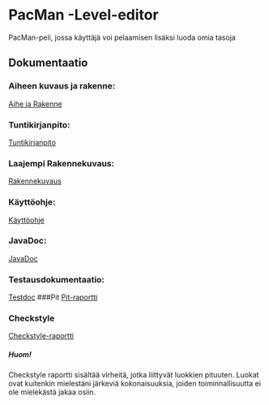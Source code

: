 # PacMan -Level-editor
PacMan-peli, jossa käyttäjä voi pelaamisen lisäksi luoda omia tasoja

## Dokumentaatio
### Aiheen kuvaus ja rakenne:
[Aihe ja Rakenne](https://github.com/eeropu/PacMan--Level-editor/blob/master/dokumentaatio/AiheenKuvausJaRakenne.md)
### Tuntikirjanpito:
[Tuntikirjanpito](https://github.com/eeropu/PacMan--Level-editor/blob/master/dokumentaatio/Tuntikirjanpito.md)
### Laajempi Rakennekuvaus:
[Rakennekuvaus](https://github.com/eeropu/PacMan--Level-editor/blob/master/dokumentaatio/Rakennekuvaus.md)
### Käyttöohje:
[Käyttöohje](https://github.com/eeropu/PacMan--Level-editor/blob/master/dokumentaatio/Kayttoohjeet.md)
### JavaDoc:
[JavaDoc](https://htmlpreview.github.io/?https://github.com/eeropu/PacMan--Level-editor/blob/master/javadoc/index.html)
### Testausdokumentaatio:
[Testdoc](https://github.com/eeropu/PacMan--Level-editor/blob/master/dokumentaatio/Testausdokumentti.md)
###Pit
[Pit-raportti](https://htmlpreview.github.io/?https://github.com/eeropu/PacMan--Level-editor/blob/master/dokumentaatio/pit/index.html)
### Checkstyle
[Checkstyle-raportti](https://htmlpreview.github.io/?https://github.com/eeropu/PacMan--Level-editor/blob/master/dokumentaatio/checkstyle/checkstyle.html)
##### Huom!
Checkstyle raportti sisältää virheitä, jotka liittyvät luokkien pituuten. Luokat ovat kuitenkin mielestäni järkeviä kokonaisuuksia, joiden toiminnallisuutta ei ole mielekästä jakaa osiin.
